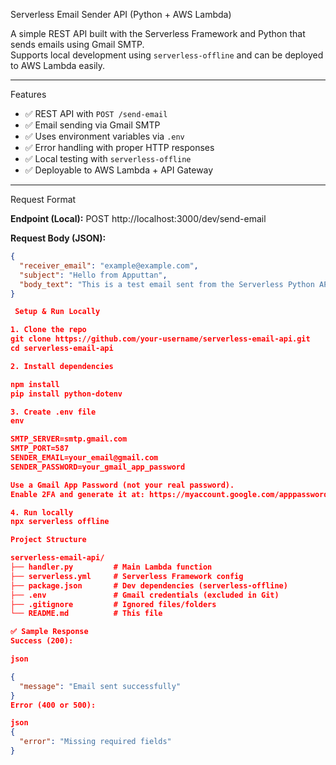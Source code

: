 Serverless Email Sender API (Python + AWS Lambda)

A simple REST API built with the Serverless Framework and Python that sends emails using Gmail SMTP.  
Supports local development using `serverless-offline` and can be deployed to AWS Lambda easily.

---

 Features

- ✅ REST API with `POST /send-email`
- ✅ Email sending via Gmail SMTP
- ✅ Uses environment variables via `.env`
- ✅ Error handling with proper HTTP responses
- ✅ Local testing with `serverless-offline`
- ✅ Deployable to AWS Lambda + API Gateway

---
 Request Format

**Endpoint (Local):**
POST http://localhost:3000/dev/send-email



**Request Body (JSON):**
```json
{
  "receiver_email": "example@example.com",
  "subject": "Hello from Apputtan",
  "body_text": "This is a test email sent from the Serverless Python API."
}

 Setup & Run Locally

1. Clone the repo
git clone https://github.com/your-username/serverless-email-api.git
cd serverless-email-api

2. Install dependencies

npm install
pip install python-dotenv

3. Create .env file
env

SMTP_SERVER=smtp.gmail.com
SMTP_PORT=587
SENDER_EMAIL=your_email@gmail.com
SENDER_PASSWORD=your_gmail_app_password

Use a Gmail App Password (not your real password).
Enable 2FA and generate it at: https://myaccount.google.com/apppasswords

4. Run locally
npx serverless offline

Project Structure

serverless-email-api/
├── handler.py         # Main Lambda function
├── serverless.yml     # Serverless Framework config
├── package.json       # Dev dependencies (serverless-offline)
├── .env               # Gmail credentials (excluded in Git)
├── .gitignore         # Ignored files/folders
└── README.md          # This file

✅ Sample Response
Success (200):

json

{
  "message": "Email sent successfully"
}
Error (400 or 500):

json
{
  "error": "Missing required fields"
}

